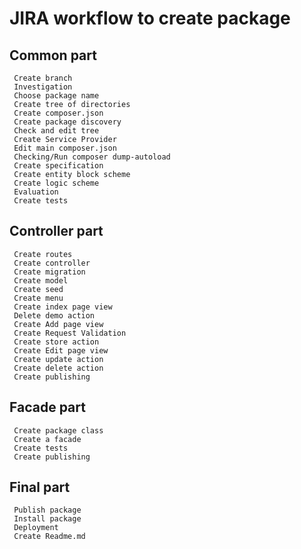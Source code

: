 # JIRA workflow to create package
## Common part
````
 Create branch
 Investigation
 Choose package name
 Create tree of directories
 Create composer.json
 Create package discovery
 Check and edit tree
 Create Service Provider
 Edit main composer.json
 Checking/Run composer dump-autoload
 Create specification
 Create entity block scheme
 Create logic scheme
 Evaluation
 Create tests
````
## Controller part
````
 Create routes
 Create controller
 Create migration
 Create model
 Create seed
 Create menu
 Create index page view
 Delete demo action
 Create Add page view
 Create Request Validation
 Create store action
 Create Edit page view
 Create update action
 Create delete action
 Create publishing
````
## Facade part
````
 Create package class
 Create a facade
 Create tests
 Create publishing
````
## Final part
````
 Publish package
 Install package
 Deployment
 Create Readme.md 
````

